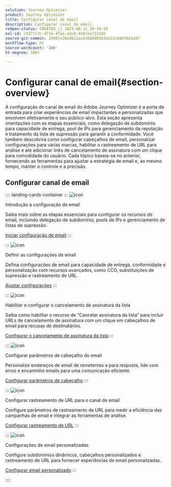 ```yaml
---
solution: Journey Optimizer
product: Journey Optimizer
title: Configurar canal de email
description: Configurar canal de email
redpen-status: CREATED_||_2025-08-11_20-34-10
exl-id: c9377c3c-d716-4fae-adc8-458cbe7213dd
source-git-commit: 2b907a3be8b11ac6308d0b563e122c88478d1d37
workflow-type: ht
source-wordcount: '260'
ht-degree: 100%

---
```


# Configurar canal de email{#section-overview}

A configuração do canal de email do Adobe Journey Optimizer é a porta de entrada para criar experiências de email impactantes e personalizadas que envolvem efetivamente o seu público-alvo. Esta seção apresenta orientações com as etapas essenciais, como delegação de subdomínio para capacidade de entrega, pool de IPs para gerenciamento da reputação e tratamento da lista de supressão para garantir a conformidade. Você também descobrirá como configurar cabeçalhos de email, personalizar configurações para várias marcas, habilitar o rastreamento de URL para análise e até adicionar links de cancelamento de assinatura com um clique para comodidade do usuário. Cada tópico baseia-se no anterior, fornecendo as ferramentas para ajustar a estratégia de email e, ao mesmo tempo, manter o controle e a precisão.

## Configurar canal de email

:::: landing-cards-container
:::
![icon](https://cdn.experienceleague.adobe.com/icons/circle-play.svg)

Introdução à configuração de email

Saiba mais sobre as etapas essenciais para configurar os recursos de email, incluindo delegação de subdomínio, pools de IPs e gerenciamento de listas de supressão.

[Iniciar configuração de email](../using/email/get-started-email-config.md)
:::

:::
![icon](https://cdn.experienceleague.adobe.com/icons/gear.svg)

Definir as configurações de email

Defina configurações de email para capacidade de entrega, conformidade e personalização com recursos avançados, como CCO, substituições de supressão e rastreamento de URL.

[Ajustar configurações](../using/email/email-settings.md)
:::

:::
![icon](https://cdn.experienceleague.adobe.com/icons/list-check.svg)

Habilitar e configurar o cancelamento de assinatura da lista

Saiba como habilitar o recurso de “Cancelar assinatura da lista” para incluir URLs de cancelamento de assinatura com um clique em cabeçalhos de email para recusas de destinatários.

[Configurar o cancelamento de assinatura da lista](../using/email/list-unsubscribe.md)
:::

:::
![icon](https://cdn.experienceleague.adobe.com/icons/gear.svg)

Configurar parâmetros de cabeçalho do email

Personalize endereços de email de remetentes e para resposta, lide com erros e encaminhe emails para uma comunicação eficiente.

[Configurar parâmetros de cabeçalho](../using/email/header-parameters.md)
:::

:::
![icon](https://cdn.experienceleague.adobe.com/icons/chart-line.svg)

Configurar rastreamento de URL para o canal de email

Configure parâmetros de rastreamento de URL para medir a eficiência das campanhas de email e integrar as ferramentas de análise.

[Configurar rastreamento de URL](../using/email/url-tracking.md)
:::

:::
![icon](https://cdn.experienceleague.adobe.com/icons/bullseye.svg)

Configurações de email personalizadas

Configure subdomínios dinâmicos, cabeçalhos personalizados e rastreamento de URL para fornecer experiências de email personalizadas.

[Configurar email personalizado](../using/email/surface-personalization.md)
:::

::::
